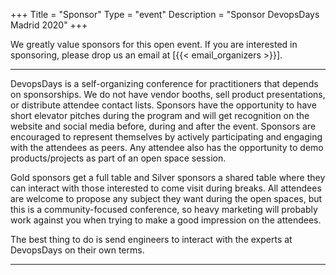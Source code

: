 +++
Title = "Sponsor"
Type = "event"
Description = "Sponsor DevopsDays Madrid 2020"
+++

We greatly value sponsors for this open event.  If you are interested in sponsoring, please drop us an email at [{{< email_organizers >}}].

<hr>

DevopsDays is a self-organizing conference for practitioners that depends on sponsorships. We do not have vendor booths, sell product presentations, or distribute attendee contact lists. Sponsors have the opportunity to have short elevator pitches during the program and will get recognition on the website and social media before, during and after the event. Sponsors are encouraged to represent themselves by actively participating and engaging with the attendees as peers. Any attendee also has the opportunity to demo products/projects as part of an open space session.
<p>
Gold sponsors get a full table and Silver sponsors a shared table where they can interact with those interested to come visit during breaks. All attendees are welcome to propose any subject they want during the open spaces, but this is a community-focused conference, so heavy marketing will probably work against you when trying to make a good impression on the attendees.
<p>
The best thing to do is send engineers to interact with the experts at DevopsDays on their own terms.
<p>

<hr/>

